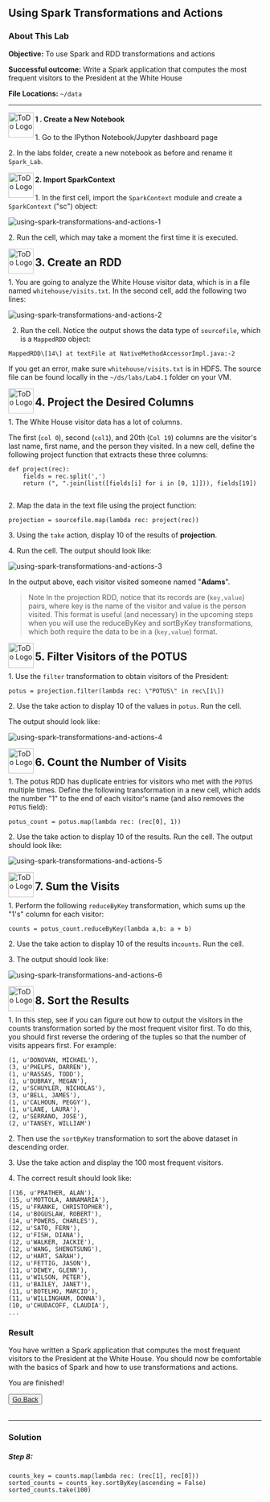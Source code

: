 ## Using Spark Transformations and Actions

### About This Lab

**Objective:** To use Spark and RDD transformations and actions

**Successful outcome:** Write a Spark application that computes the most frequent visitors to the President at the White House

**File Locations:** `~/data`

---

<!--STEP-->

<img src="https://user-images.githubusercontent.com/558905/40613898-7a6c70d6-624e-11e8-9178-7bde851ac7bd.png" align="left" width="50" height="50" title="ToDo Logo"> 
<h4>1 . Create a New Notebook</h4>

1\.  Go to the IPython Notebook/Jupyter dashboard page

2\.  In the labs folder, create a new notebook as before and rename it `Spark_Lab`. 

<!--STEP-->

<img src="https://user-images.githubusercontent.com/558905/40613898-7a6c70d6-624e-11e8-9178-7bde851ac7bd.png" align="left" width="50" height="50" title="ToDo Logo"> 
<h4>2. Import SparkContext</h4>

1\.  In the first cell, import the `SparkContext` module and create a `SparkContext` ("sc") object:

![using-spark-transformations-and-actions-1](https://user-images.githubusercontent.com/21102559/40943075-f449cb90-681d-11e8-9d5b-f87e0e58a8d0.png)

2\.  Run the cell, which may take a moment the first time it is executed.
    
    

<!--STEP-->

<img src="https://user-images.githubusercontent.com/558905/40613898-7a6c70d6-624e-11e8-9178-7bde851ac7bd.png" align="left" width="50" height="50" title="ToDo Logo"> 
<h2>3. Create an RDD</h2>


1\.  You are going to analyze the White House visitor data, which is in a file named `whitehouse/visits.txt`. In the second cell, add the following two lines:

![using-spark-transformations-and-actions-2](https://user-images.githubusercontent.com/21102559/40943077-f45c1f16-681d-11e8-9710-73b76cf1f574.png)


2.  Run the cell. Notice the output shows the data type of `sourcefile`, which is a `MappedRDD` object:

```
MappedRDD\[14\] at textFile at NativeMethodAccessorImpl.java:-2
```

If you get an error, make sure `whitehouse/visits.txt` is in HDFS. The source file can be found locally in the `~/ds/labs/Lab4.1` folder on your VM.



<!--STEP-->

<img src="https://user-images.githubusercontent.com/558905/40613898-7a6c70d6-624e-11e8-9178-7bde851ac7bd.png" align="left" width="50" height="50" title="ToDo Logo"> 
<h2>4. Project the Desired Columns</h2>

1\.  The White House visitor data has a lot of columns.

The first (`col 0`), second (`col1`), and 20th (`Col 19`) columns are the visitor's last name, first name, and the person they visited. In a new cell, define the following project function that extracts these three columns:

```
def project(rec):
    fields = rec.split(',')
    return (", ".join(list([fields[i] for i in [0, 1]])), fields[19])
 
```

2\.  Map the data in the text file using the project function:

```
projection = sourcefile.map(lambda rec: project(rec))
```

3\.  Using the `take` action, display 10 of the results of **projection**.

4\.  Run the cell. The output should look like:

![using-spark-transformations-and-actions-3](https://user-images.githubusercontent.com/21102559/40943078-f46d1690-681d-11e8-89c5-15b8969c02c0.png)

In the output above, each visitor visited someone named "**Adams**". 

> Note In the projection RDD, notice that its records are (`key,value`) pairs, where key is the name of the visitor and value is the person visited. This  format is useful (and necessary) in the upcoming steps when you will use the reduceByKey and sortByKey transformations, which both require the data to be in a (`key,value`) format.



<!--STEP-->

<img src="https://user-images.githubusercontent.com/558905/40613898-7a6c70d6-624e-11e8-9178-7bde851ac7bd.png" align="left" width="50" height="50" title="ToDo Logo"> 
<h2>5. Filter Visitors of the POTUS</h2>

1\.  Use the `filter` transformation to obtain visitors of the President:

```
potus = projection.filter(lambda rec: \"POTUS\" in rec\[1\])
```

2\.  Use the take action to display 10 of the values in `potus`. Run the cell.

The output should look like:

![using-spark-transformations-and-actions-4](https://user-images.githubusercontent.com/21102559/40943079-f47c1f46-681d-11e8-85c0-3952d221c769.png)



<!--STEP-->

<img src="https://user-images.githubusercontent.com/558905/40613898-7a6c70d6-624e-11e8-9178-7bde851ac7bd.png" align="left" width="50" height="50" title="ToDo Logo"> 
<h2>6. Count the Number of Visits</h2>

1\.  The potus RDD has duplicate entries for visitors who met with the `POTUS` multiple times. Define the following transformation in a new cell, which adds the number "1" to the end of each visitor's name (and also removes the `POTUS` field):

```
potus_count = potus.map(lambda rec: (rec[0], 1))
```

2\.  Use the take action to display 10 of the results. Run the cell. The output should look like:

![using-spark-transformations-and-actions-5](https://user-images.githubusercontent.com/21102559/40943081-f4930c7e-681d-11e8-9704-1e8763251528.png)



<!--STEP-->

<img src="https://user-images.githubusercontent.com/558905/40613898-7a6c70d6-624e-11e8-9178-7bde851ac7bd.png" align="left" width="50" height="50" title="ToDo Logo"> 
<h2>7. Sum the Visits</h2>

1\.  Perform the following `reduceByKey` transformation, which sums up the "1's" column for each visitor:

```
counts = potus_count.reduceByKey(lambda a,b: a + b)
```

2\.  Use the take action to display 10 of the results in`counts`. Run the cell.

3\.  The output should look like:

![using-spark-transformations-and-actions-6](https://user-images.githubusercontent.com/21102559/40943082-f4a2ab0c-681d-11e8-8ea6-61b27fd53206.png)



<!--STEP-->

<img src="https://user-images.githubusercontent.com/558905/40613898-7a6c70d6-624e-11e8-9178-7bde851ac7bd.png" align="left" width="50" height="50" title="ToDo Logo"> 
<h2>8. Sort the Results</h2>

1\.  In this step, see if you can figure out how to output the visitors in the counts transformation sorted by the most frequent visitor first. To do this, you should first reverse the ordering of the tuples so that the number of visits appears first. For example:
```
(1, u'DONOVAN, MICHAEL'), 
(3, u'PHELPS, DARREN'),
(1, u'RASSAS, TODD'),
(1, u'DUBRAY, MEGAN'),
(2, u'SCHUYLER, NICHOLAS'), 
(3, u'BELL, JAMES'),
(1, u'CALHOUN, PEGGY'), 
(1, u'LANE, LAURA'), 
(2, u'SERRANO, JOSE'), 
(2, u'TANSEY, WILLIAM')
```

2\.  Then use the `sortByKey` transformation to sort the above dataset in descending order.

3\.  Use the take action and display the 100 most frequent visitors.

4\. The correct result should look like:

```
[(16, u'PRATHER, ALAN'),
(15, u'MOTTOLA, ANNAMARIA'), 
(15, u'FRANKE, CHRISTOPHER'), 
(14, u'BOGUSLAW, ROBERT'), 
(14, u'POWERS, CHARLES'), 
(12, u'SATO, FERN'),
(12, u'FISH, DIANA'),
(12, u'WALKER, JACKIE'),
(12, u'WANG, SHENGTSUNG'), 
(12, u'HART, SARAH'),
(12, u'FETTIG, JASON'),
(11, u'DEWEY, GLENN'),
(11, u'WILSON, PETER'),
(11, u'BAILEY, JANET'),
(11, u'BOTELHO, MARCIO'), 
(11, u'WILLINGHAM, DONNA'), 
(10, u'CHUDACOFF, CLAUDIA'), 
...
```

### Result

You have written a Spark application that computes the most frequent visitors to the President at the White House. You should now be comfortable with the basics of Spark and how to use transformations and actions.

You are finished!


<button type="button"><a href="https://virtuant.github.io/hadoop-overview-spark-hwx/">Go Back</a></button>
<br>
<br>

---
### Solution

##### Step 8:
```
counts_key = counts.map(lambda rec: (rec[1], rec[0])) 
sorted_counts = counts_key.sortByKey(ascending = False) 
sorted_counts.take(100)
```
